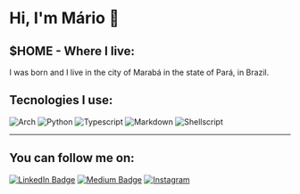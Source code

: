 # Hi, I'm Mário 👋

## $HOME - Where I live:

I was born and I live in the city of Marabá in the state of Pará, in Brazil.

## Tecnologies I use:
![Arch](https://img.shields.io/badge/Arch_Linux-1793D1?style=for-the-badge&logo=arch-linux&logoColor=white)
![Python](https://img.shields.io/badge/Python-3776AB?style=for-the-badge&logo=python&logoColor=white)
![Typescript](https://img.shields.io/badge/TypeScript-007ACC?style=for-the-badge&logo=typescript&logoColor=white)
![Markdown](https://img.shields.io/badge/Markdown-000000?style=for-the-badge&logo=markdown&logoColor=white)
![Shellscript](https://img.shields.io/badge/Shell_Script-121011?style=for-the-badge&logo=gnu-bash&logoColor=white)

---
## You can follow me on:

[![LinkedIn Badge](https://img.shields.io/badge/LinkedIn-0077B5?style=for-the-badge&logo=linkedin&logoColor=white)](https://www.linkedin.com/in/mario-victor-ribeiro-silva/) [![Medium Badge](https://img.shields.io/badge/Medium-12100E?style=for-the-badge&logo=medium&logoColor=white)](https://medium.com/@mariovictorrs) [![Instagram](https://img.shields.io/badge/Instagram-E4405F?style=for-the-badge&logo=instagram&logoColor=white)](https://www.instagram.com/comicshrimp_/)
